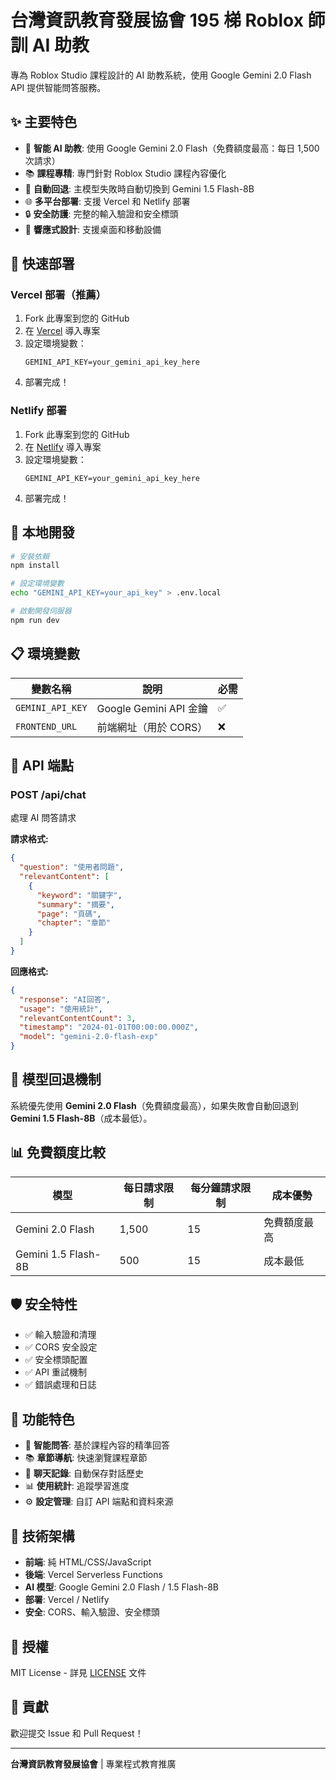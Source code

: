 # 台灣資訊教育發展協會 195 梯 Roblox 師訓 AI 助教

專為 Roblox Studio 課程設計的 AI 助教系統，使用 Google Gemini 2.0 Flash API 提供智能問答服務。

## ✨ 主要特色

- 🤖 **智能 AI 助教**: 使用 Google Gemini 2.0 Flash（免費額度最高：每日 1,500 次請求）
- 📚 **課程專精**: 專門針對 Roblox Studio 課程內容優化
- 🔄 **自動回退**: 主模型失敗時自動切換到 Gemini 1.5 Flash-8B
- 🌐 **多平台部署**: 支援 Vercel 和 Netlify 部署
- 🔒 **安全防護**: 完整的輸入驗證和安全標頭
- 📱 **響應式設計**: 支援桌面和移動設備

## 🚀 快速部署

### Vercel 部署（推薦）

1. Fork 此專案到您的 GitHub
2. 在 [Vercel](https://vercel.com) 導入專案
3. 設定環境變數：
   ```
   GEMINI_API_KEY=your_gemini_api_key_here
   ```
4. 部署完成！

### Netlify 部署

1. Fork 此專案到您的 GitHub
2. 在 [Netlify](https://netlify.com) 導入專案
3. 設定環境變數：
   ```
   GEMINI_API_KEY=your_gemini_api_key_here
   ```
4. 部署完成！

## 🔧 本地開發

```bash
# 安裝依賴
npm install

# 設定環境變數
echo "GEMINI_API_KEY=your_api_key" > .env.local

# 啟動開發伺服器
npm run dev
```

## 📋 環境變數

| 變數名稱         | 說明                   | 必需 |
| ---------------- | ---------------------- | ---- |
| `GEMINI_API_KEY` | Google Gemini API 金鑰 | ✅   |
| `FRONTEND_URL`   | 前端網址（用於 CORS）  | ❌   |

## 🎯 API 端點

### POST /api/chat

處理 AI 問答請求

**請求格式:**

```json
{
  "question": "使用者問題",
  "relevantContent": [
    {
      "keyword": "關鍵字",
      "summary": "摘要",
      "page": "頁碼",
      "chapter": "章節"
    }
  ]
}
```

**回應格式:**

```json
{
  "response": "AI回答",
  "usage": "使用統計",
  "relevantContentCount": 3,
  "timestamp": "2024-01-01T00:00:00.000Z",
  "model": "gemini-2.0-flash-exp"
}
```

## 🔄 模型回退機制

系統優先使用 **Gemini 2.0 Flash**（免費額度最高），如果失敗會自動回退到 **Gemini 1.5 Flash-8B**（成本最低）。

## 📊 免費額度比較

| 模型                | 每日請求限制 | 每分鐘請求限制 | 成本優勢     |
| ------------------- | ------------ | -------------- | ------------ |
| Gemini 2.0 Flash    | 1,500        | 15             | 免費額度最高 |
| Gemini 1.5 Flash-8B | 500          | 15             | 成本最低     |

## 🛡️ 安全特性

- ✅ 輸入驗證和清理
- ✅ CORS 安全設定
- ✅ 安全標頭配置
- ✅ API 重試機制
- ✅ 錯誤處理和日誌

## 📱 功能特色

- 🎯 **智能問答**: 基於課程內容的精準回答
- 📚 **章節導航**: 快速瀏覽課程章節
- 💾 **聊天記錄**: 自動保存對話歷史
- 📊 **使用統計**: 追蹤學習進度
- ⚙️ **設定管理**: 自訂 API 端點和資料來源

## 🔧 技術架構

- **前端**: 純 HTML/CSS/JavaScript
- **後端**: Vercel Serverless Functions
- **AI 模型**: Google Gemini 2.0 Flash / 1.5 Flash-8B
- **部署**: Vercel / Netlify
- **安全**: CORS、輸入驗證、安全標頭

## 📄 授權

MIT License - 詳見 [LICENSE](LICENSE) 文件

## 🤝 貢獻

歡迎提交 Issue 和 Pull Request！

---

**台灣資訊教育發展協會** | 專業程式教育推廣
